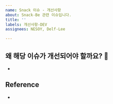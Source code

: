 ```yaml
---
name: Snack 이슈 - 개선사항
about: Snack-Be 관련 이슈입니다.
title: ''
labels: 개선사항-DEV
assignees: NESOY, Delf-Lee

---
```


## 왜 해당 이슈가 개선되어야 할까요? 🧐
- 

## Reference
-
